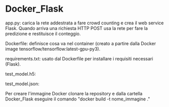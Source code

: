 # Docker_Flask
app.py: carica la rete addestrata a fare crowd counting e crea il web service Flask. Quando arriva una richiesta HTTP POST usa la rete per fare la predizione e restituisce il conteggio.

Dockerfile: definisce cosa va nel container (creato a partire dalla Docker image tensorflow/tensorflow:latest-gpu-py3).

requirements.txt: usato dal Dockerfile per installare i requisiti necessari (Flask).

test_model.h5:

test_model.json: 

Per creare l'immagine Docker clonare la repository e dalla cartella Docker_Flask eseguire il comando "docker build -t nome_immagine ."
